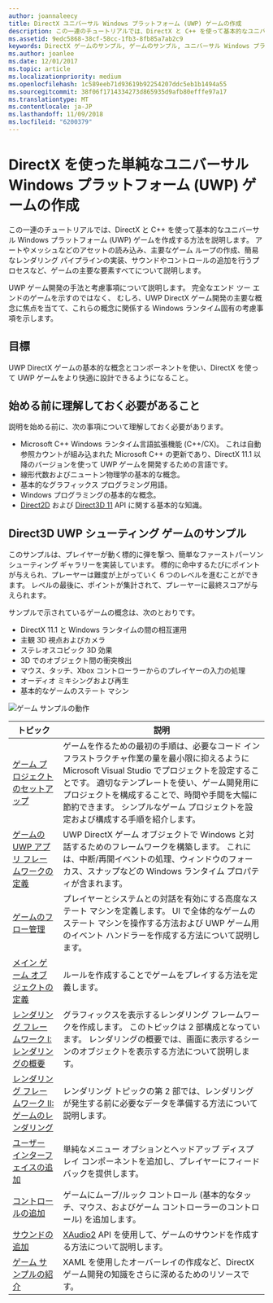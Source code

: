 ```yaml
---
author: joannaleecy
title: DirectX ユニバーサル Windows プラットフォーム (UWP) ゲームの作成
description: この一連のチュートリアルでは、DirectX と C++ を使って基本的なユニバーサル Windows プラットフォーム (UWP) ゲームを作成する方法を説明します。
ms.assetid: 9edc5868-38cf-58cc-1fb3-8fb85a7ab2c9
keywords: DirectX ゲームのサンプル, ゲームのサンプル, ユニバーサル Windows プラットフォーム (UWP), Direct3D 11 ゲーム
ms.author: joanlee
ms.date: 12/01/2017
ms.topic: article
ms.localizationpriority: medium
ms.openlocfilehash: 1c589eeb71d93619b92254207ddc5eb1b1494a55
ms.sourcegitcommit: 38f06f1714334273d865935d9afb80efffe97a17
ms.translationtype: MT
ms.contentlocale: ja-JP
ms.lasthandoff: 11/09/2018
ms.locfileid: "6200379"
---
```

# <a name="create-a-simple-universal-windows-platform-uwp-game-with-directx"></a>DirectX を使った単純なユニバーサル Windows プラットフォーム (UWP) ゲームの作成

この一連のチュートリアルでは、DirectX と C++ を使って基本的なユニバーサル Windows プラットフォーム (UWP) ゲームを作成する方法を説明します。 アートやメッシュなどのアセットの読み込み、主要なゲーム ループの作成、簡易なレンダリング パイプラインの実装、サウンドやコントロールの追加を行うプロセスなど、ゲームの主要な要素すべてについて説明します。

UWP ゲーム開発の手法と考慮事項について説明します。 完全なエンド ツー エンドのゲームを示すのではなく、 むしろ、UWP DirectX ゲーム開発の主要な概念に焦点を当てて、これらの概念に関係する Windows ランタイム固有の考慮事項を示します。

## <a name="objective"></a>目標

UWP DirectX ゲームの基本的な概念とコンポーネントを使い、DirectX を使って UWP ゲームをより快適に設計できるようになること。

## <a name="what-you-need-to-know-before-starting"></a>始める前に理解しておく必要があること


説明を始める前に、次の事項について理解しておく必要があります。

-   Microsoft C++ Windows ランタイム言語拡張機能 (C++/CX)。 これは自動参照カウントが組み込まれた Microsoft C++ の更新であり、DirectX 11.1 以降のバージョンを使って UWP ゲームを開発するための言語です。
-   線形代数およびニュートン物理学の基本的な概念。
-   基本的なグラフィックス プログラミング用語。
-   Windows プログラミングの基本的な概念。
-   [Direct2D](https://msdn.microsoft.com/library/windows/apps/dd370990.aspx) および [Direct3D 11](https://msdn.microsoft.com/library/windows/desktop/hh404569) API に関する基本的な知識。

##  <a name="direct3d-uwp-shooting-game-sample"></a>Direct3D UWP シューティング ゲームのサンプル


このサンプルは、プレイヤーが動く標的に弾を撃つ、簡単なファーストパーソン シューティング ギャラリーを実装しています。 標的に命中するたびにポイントが与えられ、プレーヤーは難度が上がっていく 6 つのレベルを進むことができます。 レベルの最後に、ポイントが集計されて、プレーヤーに最終スコアが与えられます。

サンプルで示されているゲームの概念は、次のとおりです。

-   DirectX 11.1 と Windows ランタイムの間の相互運用
-   主観 3D 視点およびカメラ
-   ステレオスコピック 3D 効果
-   3D でのオブジェクト間の衝突検出
-   マウス、タッチ、Xbox コントローラーからのプレイヤーの入力の処理
-   オーディオ ミキシングおよび再生
-   基本的なゲームのステート マシン

![ゲーム サンプルの動作](images/simple-dx-game-overview.png)

| トピック | 説明 |
|-------|-------------|
|[ゲーム プロジェクトのセットアップ](tutorial--setting-up-the-games-infrastructure.md) | ゲームを作るための最初の手順は、必要なコード インフラストラクチャ作業の量を最小限に抑えるように Microsoft Visual Studio でプロジェクトを設定することです。 適切なテンプレートを使い、ゲーム開発用にプロジェクトを構成することで、時間や手間を大幅に節約できます。 シンプルなゲーム プロジェクトを設定および構成する手順を紹介します。 |
| [ゲームの UWP アプリ フレームワークの定義](tutorial--building-the-games-uwp-app-framework.md) | UWP DirectX ゲーム オブジェクトで Windows と対話するためのフレームワークを構築します。 これには、中断/再開イベントの処理、ウィンドウのフォーカス、スナップなどの Windows ランタイム プロパティが含まれます。  |
| [ゲームのフロー管理](tutorial-game-flow-management.md) | プレイヤーとシステムとの対話を有効にする高度なステート マシンを定義します。 UI で全体的なゲームのステート マシンを操作する方法および UWP ゲーム用のイベント ハンドラーを作成する方法について説明します。 |
| [メイン ゲーム オブジェクトの定義](tutorial--defining-the-main-game-loop.md) | ルールを作成することでゲームをプレイする方法を定義します。 |
| [レンダリング フレームワーク I: レンダリングの概要](tutorial--assembling-the-rendering-pipeline.md) | グラフィックスを表示するレンダリング フレームワークを作成します。 このトピックは 2 部構成となっています。 レンダリングの概要では、画面に表示するシーンのオブジェクトを表示する方法について説明します。 |
| [レンダリング フレームワーク II: ゲームのレンダリング](tutorial-game-rendering.md) | レンダリング トピックの第 2 部では、レンダリングが発生する前に必要なデータを準備する方法について説明します。 |
| [ユーザー インターフェイスの追加](tutorial--adding-a-user-interface.md) | 単純なメニュー オプションとヘッドアップ ディスプレイ コンポーネントを追加し、プレイヤーにフィードバックを提供します。 |
| [コントロールの追加](tutorial--adding-controls.md) | ゲームにムーブ/ルック コントロール (基本的なタッチ、マウス、およびゲーム コントローラーのコントロール) を追加します。 |
| [サウンドの追加](tutorial--adding-sound.md) | [XAudio2](https://msdn.microsoft.com/library/windows/desktop/ee415813) API を使用して、ゲームのサウンドを作成する方法について説明します。 |
| [ゲーム サンプルの紹介](tutorial-resources.md) | XAML を使用したオーバーレイの作成など、DirectX ゲーム開発の知識をさらに深めるためのリソースです。 |